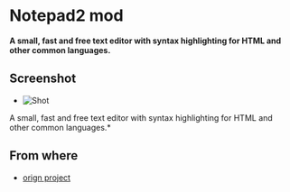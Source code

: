 Notepad2 mod
===
**A small, fast and free text editor with syntax highlighting for HTML and other common languages.**

Screenshot
---
- ![Shot](https://github.com/jiftle/notepad2-mod/tree/master/doc/screenshots/1.jpeg)

A small, fast and free text editor with syntax highlighting for HTML and other common languages.*

From where
---
- [orign project](https://sourceforge.net/projects/notepad2/)

